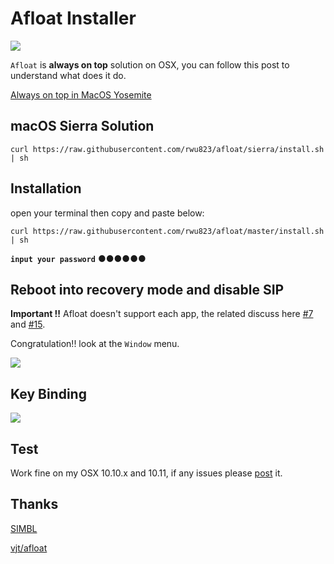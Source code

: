 # Afloat Installer
![](https://img.shields.io/badge/OS%20X-%3E=10.10.x-green.svg)

`Afloat` is **always on top** solution on OSX, you can follow this post to understand what does it do.

[Always on top in MacOS Yosemite](http://www.perfectlyrandom.org/2015/01/31/always-on-top-in-macos-yosemite/)

## macOS Sierra Solution
    curl https://raw.githubusercontent.com/rwu823/afloat/sierra/install.sh | sh

## Installation
open your terminal then copy and paste below:

    curl https://raw.githubusercontent.com/rwu823/afloat/master/install.sh | sh

**`input your password`** ●●●●●●



## Reboot into recovery mode and disable SIP

**Important !!** Afloat doesn't support each app, the related discuss here [#7](https://github.com/rwu823/afloat/issues/7) and [#15](https://github.com/rwu823/afloat/issues/15).



Congratulation!! look at the `Window` menu.

![](https://raw.githubusercontent.com/rwu823/aflot/master/screens/window-menu.png)

## Key Binding
![](https://raw.githubusercontent.com/rwu823/aflot/master/screens/bind-key.png)


## Test
Work fine on my OSX 10.10.x and 10.11, if any issues please [post](https://github.com/rwu823/afloat/issues/new) it.

## Thanks
[SIMBL](http://www.culater.net/software/SIMBL/SIMBL.php)

[vjt/afloat](https://github.com/vjt/afloat)
